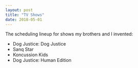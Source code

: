 ```yaml
---
layout: post
title: "TV Shows"
date: 2018-05-01
---
```


The scheduling lineup for shows my brothers and I invented:
  - Dog Justice: Dog Justice
  - Sanq Star
  - Koncussion Kids
  - Dog Justice: Human Edition

